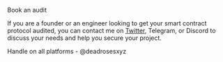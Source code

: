 Book an audit

If you are a founder or an engineer looking to get your smart contract protocol audited, you can contact me on [Twitter](https://twitter.com/deadrosesxyz), Telegram, or Discord to discuss your needs and help you secure your project.

Handle on all platforms - @deadrosesxyz
